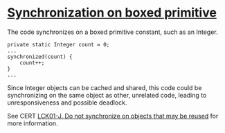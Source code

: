 # [Synchronization on boxed primitive](https://spotbugs.readthedocs.io/en/latest/bugDescriptions.html#DL_SYNCHRONIZATION_ON_BOXED_PRIMITIVE)

 The code synchronizes on a boxed primitive constant, such as an Integer.

    private static Integer count = 0;
    ...
    synchronized(count) {
        count++;
    }
    ...

Since Integer objects can be cached and shared,
this code could be synchronizing on the same object as other, unrelated code, leading to unresponsiveness
and possible deadlock.

See CERT [LCK01-J. Do not synchronize on objects that may be reused](https://wiki.sei.cmu.edu/confluence/display/java/LCK01-J.+Do+not+synchronize+on+objects+that+may+be+reused) for more information.